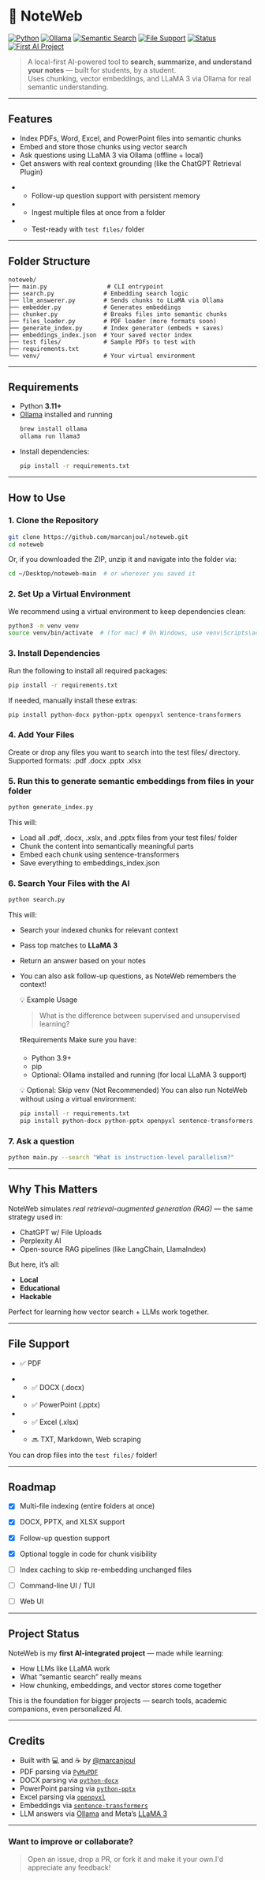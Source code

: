# 🧠 NoteWeb

[![Python](https://img.shields.io/badge/Python-3.11-blue?logo=python)](https://www.python.org/)
[![Ollama](https://img.shields.io/badge/LLM-LLaMA_3_via_Ollama-brightgreen?logo=openai)](https://ollama.com/)
[![Semantic Search](https://img.shields.io/badge/Semantic_Search-Enabled-blueviolet)](#)
[![File Support](https://img.shields.io/badge/File_Support-PDF-yellow)](#file-support)
[![Status](https://img.shields.io/badge/Status-Active_Development-orange)](#roadmap)
[![First AI Project](https://img.shields.io/badge/My_First_AI_Project-%F0%9F%A4%96-lightgrey)](#)

>  A local-first AI-powered tool to **search, summarize, and understand your notes** — built for students, by a student.  
> Uses chunking, vector embeddings, and LLaMA 3 via Ollama for real semantic understanding.

---

##  Features

- Index PDFs, Word, Excel, and PowerPoint files into semantic chunks
- Embed and store those chunks using vector search
- Ask questions using LLaMA 3 via Ollama (offline + local)
- Get answers with real context grounding (like the ChatGPT Retrieval Plugin)
+ - Follow-up question support with persistent memory
+ - Ingest multiple files at once from a folder
+ - Test-ready with `test files/` folder


---

## Folder Structure

```
noteweb/
├── main.py                 # CLI entrypoint
├── search.py              # Embedding search logic
├── llm_answerer.py        # Sends chunks to LLaMA via Ollama
├── embedder.py            # Generates embeddings
├── chunker.py             # Breaks files into semantic chunks
├── files_loader.py        # PDF loader (more formats soon)
├── generate_index.py      # Index generator (embeds + saves)
├── embeddings_index.json  # Your saved vector index
├── test files/            # Sample PDFs to test with
├── requirements.txt
└── venv/                  # Your virtual environment
```

---

## Requirements

- Python **3.11+**
- [Ollama](https://ollama.com) installed and running
  ```bash
  brew install ollama
  ollama run llama3
  ```
- Install dependencies:
  ```bash
  pip install -r requirements.txt
  ```

---

## How to Use

### 1. Clone the Repository

```bash
git clone https://github.com/marcanjoul/noteweb.git
cd noteweb
```
Or, if you downloaded the ZIP, unzip it and navigate into the folder via:
```bash
cd ~/Desktop/noteweb-main  # or wherever you saved it
```
### 2. Set Up a Virtual Environment
We recommend using a virtual environment to keep dependencies clean:
```bash
python3 -m venv venv
source venv/bin/activate  # (for mac) # On Windows, use venv\Scripts\activate
```
### 3. Install Dependencies
Run the following to install all required packages:
```bash
pip install -r requirements.txt
```
If needed, manually install these extras:
```bash
pip install python-docx python-pptx openpyxl sentence-transformers
```
### 4. Add Your Files
Create or drop any files you want to search into the test files/ directory. Supported formats:
.pdf
.docx
.pptx
.xlsx
### 5. Run this to generate semantic embeddings from files in your folder
```bash
python generate_index.py
```
This will:
- Load all .pdf, .docx, .xslx, and .pptx files from your test files/ folder
- Chunk the content into semantically meaningful parts
- Embed each chunk using sentence-transformers
- Save everything to embeddings_index.json

### 6. Search Your Files with the AI
```bash
python search.py
```
This will:
- Search your indexed chunks for relevant context
- Pass top matches to **LLaMA 3**
- Return an answer based on your notes
- You can also ask follow-up questions, as NoteWeb remembers the context!
  
  💡 Example Usage
  > What is the difference between supervised and unsupervised learning?

  ❗Requirements
  Make sure you have:
  - Python 3.9+
  - pip
  - Optional: Ollama installed and running (for local LLaMA 3 support)
  
  💡 Optional: Skip venv (Not Recommended)
  You can also run NoteWeb without using a virtual environment:

  ```bash
  pip install -r requirements.txt
  pip install python-docx python-pptx openpyxl sentence-transformers
  ```

### 7. Ask a question

```bash
python main.py --search "What is instruction-level parallelism?"
```
---

## Why This Matters

NoteWeb simulates *real retrieval-augmented generation (RAG)* — the same strategy used in:
- ChatGPT w/ File Uploads
- Perplexity AI
- Open-source RAG pipelines (like LangChain, LlamaIndex)

But here, it’s all:
- **Local**
- **Educational**
- **Hackable**

Perfect for learning how vector search + LLMs work together.

---

## File Support

- ✅ PDF  
+ - ✅ DOCX (.docx)  
+ - ✅ PowerPoint (.pptx)
+ - ✅ Excel (.xlsx)    
+ - 🔜 TXT, Markdown, Web scraping

You can drop files into the `test files/` folder!

---

## Roadmap

- [x] Multi-file indexing (entire folders at once)
- [x] DOCX, PPTX, and XLSX support
- [x] Follow-up question support
- [x] Optional toggle in code for chunk visibility
- [ ] Index caching to skip re-embedding unchanged files
- [ ] Command-line UI / TUI
- [ ] Web UI


---

## Project Status

NoteWeb is my **first AI-integrated project** — made while learning:
- How LLMs like LLaMA work
- What “semantic search” really means
- How chunking, embeddings, and vector stores come together

This is the foundation for bigger projects — search tools, academic companions, even personalized AI.

---

## Credits

- Built with 💻 and ☕ by [@marcanjoul](https://github.com/marcanjoul)
- PDF parsing via [`PyMuPDF`](https://pymupdf.readthedocs.io/)
- DOCX parsing via [`python-docx`](https://python-docx.readthedocs.io/)
- PowerPoint parsing via [`python-pptx`](https://python-pptx.readthedocs.io/)
- Excel parsing via [`openpyxl`](https://openpyxl.readthedocs.io/)
- Embeddings via [`sentence-transformers`](https://www.sbert.net/)
- LLM answers via [Ollama](https://ollama.com) and Meta’s [LLaMA 3](https://ai.meta.com/llama/)


---

### Want to improve or collaborate?
> Open an issue, drop a PR, or fork it and make it your own.I'd appreciate any feedback!
